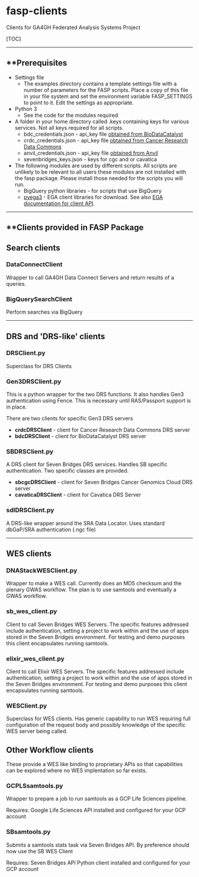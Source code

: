 # fasp-clients
 Clients for GA4GH Federated Analysis Systems Project

[TOC]



------

## **Prerequisites

- Settings file
  - The examples directory contains a template settings file with a number of parameters for the FASP scripts. Place a copy of this file in your file system and set the environment variable FASP_SETTINGS to point to it. Edit the settings as appropriate.
- Python 3
  - See the code for the modules required
- A folder in your home directory called .keys containing keys for various services. Not all  keys required for all scripts.
  - bdc_credentials.json - api_key file [obtained from BioDataCatalyst](https://gen3.biodatacatalyst.nhlbi.nih.gov/identity)
  - crdc_credentials.json - api_key file [obtained from Cancer Research Data Commons](https://nci-crdc.datacommons.io/identity)
  - anvil_credentials.json - api_key file [obtained from Anvil](https://gen3.theanvil.io)
  - sevenbridges_keys.json - keys for cgc and or cavatica
- The following modules are used by different scripts. All scripts are unlikely to be relevant to all users these modules are not installed with the fasp package. Please install those needed for the scripts you will run.
  - BigQuery python libraries - for scripts that use BigQuery
  - [pyega3](https://pypi.org/project/pyega3/) - EGA client libraries for download. See also [EGA documentation for client API](https://ega-archive.org/download/downloader-quickguide-APIv3). 

------

## **Clients provided in FASP Package

## **Search clients**

### DataConnectClient

Wrapper to call GA4GH Data Connect Servers and return results of a queries.

### BigQuerySearchClient

Perform searches via BigQuery

------

## **DRS and 'DRS-like' clients**

### DRSClient.py

Superclass for DRS Clients

### **Gen3DRSClient.py**

This is a python wrapper for the two DRS functions. It also handles Gen3 authentication using Fence. This is necessary until RAS/Passport support is in place.

There are two clients for specific Gen3 DRS servers

- **crdcDRSClient** - client for Cancer Research Data Commons DRS server
- **bdcDRSClient** - client for BioDataCatalyst DRS server

### SBDRSClient.py

A DRS client for Seven Bridges DRS services. Handles SB specific authentication. Two specific classes are provided.

- **sbcgcDRSClient** - client for Seven Bridges Cancer Genomics Cloud DRS server 
- **cavaticaDRSClient**  - client for Cavatica DRS Server

### sdlDRSClient.py

A DRS-like wrapper around the SRA Data Locator. Uses standard dbGaP/SRA authentication (.ngc file)

------



## WES clients

### DNAStackWESClient.py

Wrapper to make a WES call. Currently does an MD5 checksum and the plenary GWAS workflow. The plan is to use samtools and eventually a GWAS workflow. 

### sb_wes_client.py

Client to call Seven Bridges WES Servers. The specific features addressed include authentication, setting a project to work within and the use of apps stored in the Seven Bridges environment. For testing and demo purposes this client encapsulates running samtools. 

### elixir_wes_client.py

Client to call Elixir WES Servers. The specific features addressed include authentication, setting a project to work within and the use of apps stored in the Seven Bridges environment. For testing and demo purposes this client encapsulates running samtools. 

### WESClient.py

Superclass for WES clients. Has generic capability to run WES requiring full configuration of the request body and possibly knowledge of the specific WES server being called.

## Other Workflow clients

These provide a WES like binding to proprietary APIs so that capabilities can be explored where no WES implentation so far exists.

### **GCPLSsamtools.py**

Wrapper to prepare a job to run samtools as a GCP Life Sciences pipeline. 

Requires: Google Life Sciences API installed and configured for your GCP account

### SBsamtools.py

Submits a samtools stats task via Seven Bridges API. By preference should now use the SB WES Client

Requires: Seven Bridges API Python client installed and configured for your GCP account

### 

